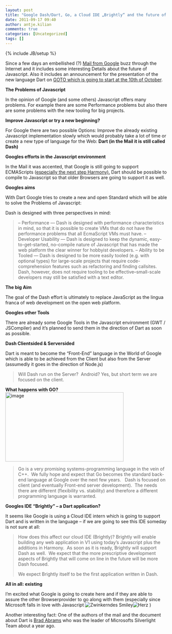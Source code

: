 ```yaml
---
layout: post
title: "Google Dash/Dart, Go, a Cloud IDE „Brightly“ and the future of Javascript"
date: 2011-09-17 09:40
author: antje.kilian
comments: true
categories: [Uncategorized]
tags: []
---
```

{% include JB/setup %}
<a href="http://code-inside.de/blog-in/wp-content/uploads/image1353-570x194.png"></a>

<a href="http://code-inside.de/blog-in/wp-content/uploads/image1353-570x194.png"> </a>

<a href="http://code-inside.de/blog-in/wp-content/uploads/image1353-570x194.png"></a>

<a href="http://code-inside.de/blog-in/wp-content/uploads/image1353-570x194.png"> </a>

<a href="http://code-inside.de/blog-in/wp-content/uploads/image1353-570x194.png"></a>

<strong> </strong>

Since a few days an embellished (?) <a href="http://markmail.org/message/uro3jtoitlmq6x7t">Mail from Google</a> buzz through the Internet and it includes some interesting Details about the future of Javascript. Also it includes an announcement for the presentation of the new language Dart on <a href="http://gotocon.com/aarhus-2011/presentation/Opening%20Keynote:%20Dart,%20a%20new%20programming%20language%20for%20structured%20web%20programming">GOTO which is going to start at the 10th of October</a>.

<strong>The Problems of Javascript </strong>

In the opinion of Google (and some others) Javascript offers many problems. For example there are some Performance problems but also there are some problems with the new tooling for big projects.

<strong>Improve Javascript or try a new beginning?</strong>

For Google there are two possible Options: Improve the already existing Javascript implementation slowly which would probably take a lot of time or create a new type of language for the Web: <strong>Dart (in the Mail it is still called Dash)</strong>

<strong>Googles efforts in the Javascript environment </strong>

<strong> </strong>

In the Mail it was accented, that Google is still going to support ECMAScripts (<a href="http://en.wikipedia.org/wiki/ECMAScript#ECMAScript_Harmony">especially the next step Harmony).</a> Dart should be possible to compile to Javascript so that older Browsers are going to support it as well.

<strong> </strong>

<strong>Googles aims </strong>

With Dart Google tries to create a new and open Standard which will be able to solve the Problems of Javascript:

Dash is designed with three perspectives in mind:
<blockquote>– Performance — Dash is designed with performance characteristics in
mind, so that it is possible to create VMs that do not have the performance
problems that all EcmaScript VMs must have.
– Developer Usability — Dash is designed to keep the dynamic,
easy-to-get-started, no-compile nature of Javascript that has made the web
platform the clear winner for hobbyist developers.
– Ability to be Tooled — Dash is designed to be more easily tooled (e.g.
with optional types) for large-scale projects that require
code-comprehension features such as refactoring and finding callsites.
Dash, however, does not require tooling to be effective–small-scale
developers may still be satisfied with a text editor.</blockquote>
<strong>The big Aim</strong>

<strong> </strong>

The goal of the Dash effort is ultimately to replace JavaScript as the
lingua franca of web development on the open web platform.

<strong>Googles other Tools</strong>

There are already some Google Tools in the Javascript environment (GWT / JSCompiler) and it’s planned to send them in the direction of Dart as soon as possible.

<strong>Dash Clientsided &amp; Serversided </strong>

Dart is meant to become the “Front-End” language in the World of Google which is able to be achieved from the Client but also from the Server (assumedly it goes in the direction of Node.js)
<blockquote>Will Dash run on the Server?  Android?
Yes, but short term we are focused on the client.</blockquote>
<strong>What happens with GO?</strong>

<img style="background-image: none; padding-left: 0px; padding-right: 0px; padding-top: 0px; border: 0px;" title="image" src="http://code-inside.de/blog/wp-content/uploads/image_thumb536.png" border="0" alt="image" width="368" height="216" />
<blockquote>Go is a very promising systems-programming language in the vein of C++.  We
fully hope and expect that Go becomes the standard back-end language at
Google over the next few years.   Dash is focused on client (and eventually
Front-end server development).  The needs there are different (flexibility
vs. stability) and therefore a different programming language is warranted.</blockquote>
<strong>Googles IDE “Brightly” – a Dart application?</strong>

It seems like Google is using a Cloud IDE intern which is going to support Dart and is written in the language – if we are going to see this IDE someday is not sure at all:
<blockquote>How does this affect our cloud IDE (Brightly)?
Brightly will enable building any web application in V1 using today’s
Javascript plus the additions in Harmony.  As soon as it is ready, Brightly
will support Dash as well.  We expect that the more prescriptive development
aspects of Brightly that will come on line in the future will be more Dash
focused.

We expect Brightly itself to be the first application written in Dash.</blockquote>
<strong>All in all: existing</strong>

I’m excited what Google is going to create here and if they are able to assure the other Browserprovider to go along with them (especially since Microsoft falls in love with Javascript <img class="wlEmoticon wlEmoticon-winkingsmile" style="border-style: none;" src="http://code-inside.de/blog-in/wp-content/uploads/wlEmoticon-winkingsmile26.png" alt="Zwinkerndes Smiley" /><img class="wlEmoticon wlEmoticon-redheart" style="border-style: none;" src="http://code-inside.de/blog-in/wp-content/uploads/wlEmoticon-redheart.png" alt="Herz" /> )

Another interesting fact: One of the authors of the mail and the document about Dart is <a href="http://blogs.msdn.com/b/brada/">Brad Abrams</a> who was the leader of Microsofts Silverlight Team about a year ago.
